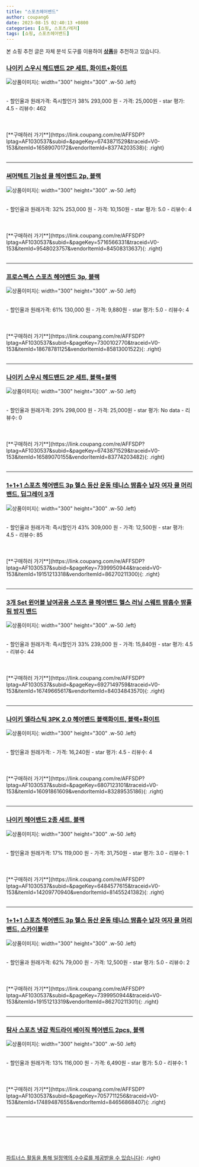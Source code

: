 ```yaml
---
title: "스포츠헤어밴드"
author: coupang6
date: 2023-08-15 02:40:13 +0800
categories: [쇼핑, 스포츠/레저]
tags: [쇼핑, 스포츠헤어밴드]
---
```


본 쇼핑 추천 글은 자체 분석 도구를 이용하여 [**상품**](https://link.coupang.com/a/bao1ui)을 추천하고 있습니다.

### [나이키 스우시 헤드밴드 2P 세트, 화이트+화이트](https://link.coupang.com/re/AFFSDP?lptag=AF1030537&subid=&pageKey=6743871529&traceid=V0-153&itemId=16589070172&vendorItemId=83774203538)

![상품이미지](https://thumbnail8.coupangcdn.com/thumbnails/remote/230x230ex/image/vendor_inventory/484c/5556e1f642e2ae9d1c55efa7b3dc313d8e1fbb5accbd1729507c8d174b79.jpg){: width="300" height="300" .w-50 .left}


<br>
- 할인율과 원래가격: 즉시할인가 38%  293,000   원
- 가격: 25,000원
- star 평가: 4.5
- 리뷰수: 462
<br>
<br>
<br>
<br>
[**구매하러 가기**](https://link.coupang.com/re/AFFSDP?lptag=AF1030537&subid=&pageKey=6743871529&traceid=V0-153&itemId=16589070172&vendorItemId=83774203538){: .right}
<br>
<br>

---

### [써머텍트 기능성 쿨 헤어밴드 2p, 블랙](https://link.coupang.com/re/AFFSDP?lptag=AF1030537&subid=&pageKey=5716566331&traceid=V0-153&itemId=9548023757&vendorItemId=84508313637)

![상품이미지](https://thumbnail8.coupangcdn.com/thumbnails/remote/230x230ex/image/retail/images/5908122169003415-7f4bcd24-f8df-4eee-9fd0-5a8f3c040888.png){: width="300" height="300" .w-50 .left}


<br>
- 할인율과 원래가격: 32%  253,000   원
- 가격: 10,150원
- star 평가: 5.0
- 리뷰수: 4
<br>
<br>
<br>
<br>
[**구매하러 가기**](https://link.coupang.com/re/AFFSDP?lptag=AF1030537&subid=&pageKey=5716566331&traceid=V0-153&itemId=9548023757&vendorItemId=84508313637){: .right}
<br>
<br>

---

### [프로스펙스 스포츠 헤어밴드 3p, 블랙](https://link.coupang.com/re/AFFSDP?lptag=AF1030537&subid=&pageKey=7300102770&traceid=V0-153&itemId=18678781125&vendorItemId=85813001522)

![상품이미지](https://thumbnail8.coupangcdn.com/thumbnails/remote/230x230ex/image/retail/images/2023/04/28/14/0/4336712e-8b16-40e8-b688-85d4127289a2.jpg){: width="300" height="300" .w-50 .left}


<br>
- 할인율과 원래가격: 61%  130,000   원
- 가격: 9,880원
- star 평가: 5.0
- 리뷰수: 4
<br>
<br>
<br>
<br>
[**구매하러 가기**](https://link.coupang.com/re/AFFSDP?lptag=AF1030537&subid=&pageKey=7300102770&traceid=V0-153&itemId=18678781125&vendorItemId=85813001522){: .right}
<br>
<br>

---

### [나이키 스우시 헤드밴드 2P 세트, 블랙+블랙](https://link.coupang.com/re/AFFSDP?lptag=AF1030537&subid=&pageKey=6743871529&traceid=V0-153&itemId=16589070155&vendorItemId=83774203482)

![상품이미지](https://thumbnail10.coupangcdn.com/thumbnails/remote/230x230ex/image/vendor_inventory/1009/b23c5d3926a301ce78d840184df761050230e243e62490073e6ec41ac983.jpg){: width="300" height="300" .w-50 .left}


<br>
- 할인율과 원래가격: 29%  298,000   원
- 가격: 25,000원
- star 평가: No data
- 리뷰수: 0
<br>
<br>
<br>
<br>
[**구매하러 가기**](https://link.coupang.com/re/AFFSDP?lptag=AF1030537&subid=&pageKey=6743871529&traceid=V0-153&itemId=16589070155&vendorItemId=83774203482){: .right}
<br>
<br>

---

### [1+1+1 스포츠 헤어밴드 3p 헬스 등산 운동 테니스 땀흡수 남자 여자 쿨 머리밴드, 딥그레이 3개](https://link.coupang.com/re/AFFSDP?lptag=AF1030537&subid=&pageKey=7399950944&traceid=V0-153&itemId=19151213318&vendorItemId=86270211300)

![상품이미지](https://thumbnail9.coupangcdn.com/thumbnails/remote/230x230ex/image/vendor_inventory/6730/60e30dc36a427cea9789ce6d1cd94383637f2b134797852633be3305c7db.jpg){: width="300" height="300" .w-50 .left}


<br>
- 할인율과 원래가격: 즉시할인가 43%  309,000   원
- 가격: 12,500원
- star 평가: 4.5
- 리뷰수: 85
<br>
<br>
<br>
<br>
[**구매하러 가기**](https://link.coupang.com/re/AFFSDP?lptag=AF1030537&subid=&pageKey=7399950944&traceid=V0-153&itemId=19151213318&vendorItemId=86270211300){: .right}
<br>
<br>

---

### [3개 Set 윈어블 남여공용 스포츠 쿨 헤어밴드 헬스 러닝 스웨트 땀흡수 땀흘림 방지 밴드](https://link.coupang.com/re/AFFSDP?lptag=AF1030537&subid=&pageKey=6927149759&traceid=V0-153&itemId=16749665617&vendorItemId=84034843570)

![상품이미지](https://thumbnail10.coupangcdn.com/thumbnails/remote/230x230ex/image/vendor_inventory/adb9/b34fa7bd1a14b83612838743fd4ddabea1edc338627d7346a963a6310a80.jpg){: width="300" height="300" .w-50 .left}


<br>
- 할인율과 원래가격: 즉시할인가 33%  239,000   원
- 가격: 15,840원
- star 평가: 4.5
- 리뷰수: 44
<br>
<br>
<br>
<br>
[**구매하러 가기**](https://link.coupang.com/re/AFFSDP?lptag=AF1030537&subid=&pageKey=6927149759&traceid=V0-153&itemId=16749665617&vendorItemId=84034843570){: .right}
<br>
<br>

---

### [나이키 엘라스틱 3PK 2.0 헤어밴드 블랙화이트, 블랙+화이트](https://link.coupang.com/re/AFFSDP?lptag=AF1030537&subid=&pageKey=6807123101&traceid=V0-153&itemId=16091861609&vendorItemId=83289535186)

![상품이미지](https://thumbnail10.coupangcdn.com/thumbnails/remote/230x230ex/image/vendor_inventory/0c29/cd68f3bea933b3321d875bda82ac03c2d9afe54cdecb7c555950055bff1a.jpg){: width="300" height="300" .w-50 .left}


<br>
- 할인율과 원래가격: 
- 가격: 16,240원
- star 평가: 4.5
- 리뷰수: 4
<br>
<br>
<br>
<br>
[**구매하러 가기**](https://link.coupang.com/re/AFFSDP?lptag=AF1030537&subid=&pageKey=6807123101&traceid=V0-153&itemId=16091861609&vendorItemId=83289535186){: .right}
<br>
<br>

---

### [나이키 헤어밴드 2종 세트, 블랙](https://link.coupang.com/re/AFFSDP?lptag=AF1030537&subid=&pageKey=6484577615&traceid=V0-153&itemId=14209770940&vendorItemId=81455241382)

![상품이미지](https://thumbnail7.coupangcdn.com/thumbnails/remote/230x230ex/image/retail/images/3839697575102558-bb8b287a-1c28-4b7d-b026-36dbebfefb1c.jpg){: width="300" height="300" .w-50 .left}


<br>
- 할인율과 원래가격: 17%  119,000   원
- 가격: 31,750원
- star 평가: 3.0
- 리뷰수: 1
<br>
<br>
<br>
<br>
[**구매하러 가기**](https://link.coupang.com/re/AFFSDP?lptag=AF1030537&subid=&pageKey=6484577615&traceid=V0-153&itemId=14209770940&vendorItemId=81455241382){: .right}
<br>
<br>

---

### [1+1+1 스포츠 헤어밴드 3p 헬스 등산 운동 테니스 땀흡수 남자 여자 쿨 머리밴드, 스카이블루](https://link.coupang.com/re/AFFSDP?lptag=AF1030537&subid=&pageKey=7399950944&traceid=V0-153&itemId=19151213319&vendorItemId=86270211301)

![상품이미지](https://thumbnail9.coupangcdn.com/thumbnails/remote/230x230ex/image/vendor_inventory/a034/7244280236958db00af4fda5c1a96fbe8bf8d2731cdfc3dfc785296c28f2.jpg){: width="300" height="300" .w-50 .left}


<br>
- 할인율과 원래가격: 62%  79,000   원
- 가격: 12,500원
- star 평가: 5.0
- 리뷰수: 2
<br>
<br>
<br>
<br>
[**구매하러 가기**](https://link.coupang.com/re/AFFSDP?lptag=AF1030537&subid=&pageKey=7399950944&traceid=V0-153&itemId=19151213319&vendorItemId=86270211301){: .right}
<br>
<br>

---

### [탐사 스포츠 냉감 퀵드라이 베이직 헤어밴드 2pcs, 블랙](https://link.coupang.com/re/AFFSDP?lptag=AF1030537&subid=&pageKey=7057711256&traceid=V0-153&itemId=17489487655&vendorItemId=84656868407)

![상품이미지](https://thumbnail7.coupangcdn.com/thumbnails/remote/230x230ex/image/retail/images/5918020302329659-42943fbf-3b46-47bb-be92-da3d7192f3f6.jpg){: width="300" height="300" .w-50 .left}


<br>
- 할인율과 원래가격: 13%  116,000   원
- 가격: 6,490원
- star 평가: 5.0
- 리뷰수: 1
<br>
<br>
<br>
<br>
[**구매하러 가기**](https://link.coupang.com/re/AFFSDP?lptag=AF1030537&subid=&pageKey=7057711256&traceid=V0-153&itemId=17489487655&vendorItemId=84656868407){: .right}
<br>
<br>

---
<br><br><br><br><br> [파트너스 활동을 통해 일정액의 수수료를 제공받을 수 있습니다](https://link.coupang.com/a/bao1ui){: .right}